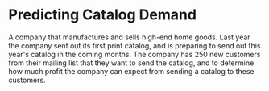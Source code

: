 # Predicting Catalog Demand
A company that manufactures and sells high-end home goods. Last year the company sent out its first print catalog, and is preparing to send out this year's catalog in the coming months. The company has 250 new customers from their mailing list that they want to send the catalog, and to determine how much profit the company can expect from sending a catalog to these customers. 

